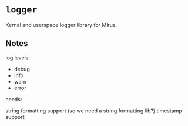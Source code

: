 # `logger`

Kernal and userspace logger library for Mirus.

## Notes

log levels:

- debug
- info
- warn
- error

needs:

string formatting support (so we need a string formatting lib?)
timestamp support
